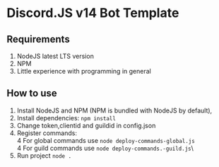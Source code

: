 # Discord.JS v14 Bot Template

## Requirements

1. NodeJS latest LTS version
2. NPM
3. Little experience with programming in general

## How to use

1. Install NodeJS and NPM (NPM is bundled with NodeJS by default),
2. Install dependencies: `npm install`
3. Change token,clientid and guildid in config.json
4. Register commands:\
4 For global commands use `node deploy-commands-global.js`\
4 For guild commands use `node deploy-commands.-guild.js`\
5. Run project `node .`
